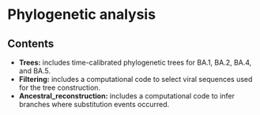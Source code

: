 # Phylogenetic analysis

## Contents
* **Trees:** includes time-calibrated phylogenetic trees for BA.1, BA.2, BA.4, and BA.5.
* **Filtering:** includes a computational code to select viral sequences used for the tree construction.
* **Ancestral_reconstruction:** includes a computational code to infer branches where substitution events occurred.










